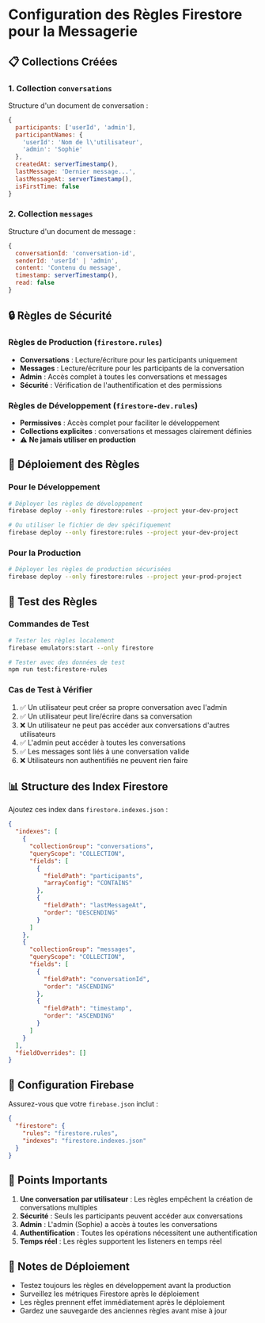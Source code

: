 # Configuration des Règles Firestore pour la Messagerie

## 📋 Collections Créées

### 1. Collection `conversations`
Structure d'un document de conversation :
```javascript
{
  participants: ['userId', 'admin'],
  participantNames: {
    'userId': 'Nom de l\'utilisateur',
    'admin': 'Sophie'
  },
  createdAt: serverTimestamp(),
  lastMessage: 'Dernier message...',
  lastMessageAt: serverTimestamp(),
  isFirstTime: false
}
```

### 2. Collection `messages`
Structure d'un document de message :
```javascript
{
  conversationId: 'conversation-id',
  senderId: 'userId' | 'admin',
  content: 'Contenu du message',
  timestamp: serverTimestamp(),
  read: false
}
```

## 🔒 Règles de Sécurité

### Règles de Production (`firestore.rules`)
- **Conversations** : Lecture/écriture pour les participants uniquement
- **Messages** : Lecture/écriture pour les participants de la conversation
- **Admin** : Accès complet à toutes les conversations et messages
- **Sécurité** : Vérification de l'authentification et des permissions

### Règles de Développement (`firestore-dev.rules`)
- **Permissives** : Accès complet pour faciliter le développement
- **Collections explicites** : conversations et messages clairement définies
- ⚠️ **Ne jamais utiliser en production**

## 🚀 Déploiement des Règles

### Pour le Développement
```bash
# Déployer les règles de développement
firebase deploy --only firestore:rules --project your-dev-project

# Ou utiliser le fichier de dev spécifiquement
firebase deploy --only firestore:rules --project your-dev-project
```

### Pour la Production
```bash
# Déployer les règles de production sécurisées
firebase deploy --only firestore:rules --project your-prod-project
```

## 🧪 Test des Règles

### Commandes de Test
```bash
# Tester les règles localement
firebase emulators:start --only firestore

# Tester avec des données de test
npm run test:firestore-rules
```

### Cas de Test à Vérifier
1. ✅ Un utilisateur peut créer sa propre conversation avec l'admin
2. ✅ Un utilisateur peut lire/écrire dans sa conversation
3. ❌ Un utilisateur ne peut pas accéder aux conversations d'autres utilisateurs
4. ✅ L'admin peut accéder à toutes les conversations
5. ✅ Les messages sont liés à une conversation valide
6. ❌ Utilisateurs non authentifiés ne peuvent rien faire

## 📊 Structure des Index Firestore

Ajoutez ces index dans `firestore.indexes.json` :

```json
{
  "indexes": [
    {
      "collectionGroup": "conversations",
      "queryScope": "COLLECTION",
      "fields": [
        {
          "fieldPath": "participants",
          "arrayConfig": "CONTAINS"
        },
        {
          "fieldPath": "lastMessageAt",
          "order": "DESCENDING"
        }
      ]
    },
    {
      "collectionGroup": "messages",
      "queryScope": "COLLECTION",
      "fields": [
        {
          "fieldPath": "conversationId",
          "order": "ASCENDING"
        },
        {
          "fieldPath": "timestamp",
          "order": "ASCENDING"
        }
      ]
    }
  ],
  "fieldOverrides": []
}
```

## 🔧 Configuration Firebase

Assurez-vous que votre `firebase.json` inclut :

```json
{
  "firestore": {
    "rules": "firestore.rules",
    "indexes": "firestore.indexes.json"
  }
}
```

## 🚨 Points Importants

1. **Une conversation par utilisateur** : Les règles empêchent la création de conversations multiples
2. **Sécurité** : Seuls les participants peuvent accéder aux conversations
3. **Admin** : L'admin (Sophie) a accès à toutes les conversations
4. **Authentification** : Toutes les opérations nécessitent une authentification
5. **Temps réel** : Les règles supportent les listeners en temps réel

## 📝 Notes de Déploiement

- Testez toujours les règles en développement avant la production
- Surveillez les métriques Firestore après le déploiement
- Les règles prennent effet immédiatement après le déploiement
- Gardez une sauvegarde des anciennes règles avant mise à jour
